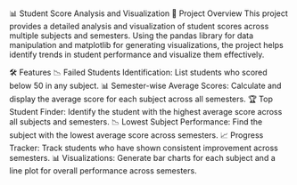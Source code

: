 📊 Student Score Analysis and Visualization
🎯 Project Overview
This project provides a detailed analysis and visualization of student scores across multiple subjects and semesters. Using the pandas library for data manipulation and matplotlib for generating visualizations, the project helps identify trends in student performance and visualize them effectively.

🛠️ Features
📉 Failed Students Identification: List students who scored below 50 in any subject.
📊 Semester-wise Average Scores: Calculate and display the average score for each subject across all semesters.
🏆 Top Student Finder: Identify the student with the highest average score across all subjects and semesters.
📉 Lowest Subject Performance: Find the subject with the lowest average score across semesters.
📈 Progress Tracker: Track students who have shown consistent improvement across semesters.
📊 Visualizations: Generate bar charts for each subject and a line plot for overall performance across semesters.
